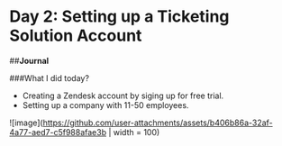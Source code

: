 # Day 2: Setting up a Ticketing Solution Account

##**Journal**

###What I did today?
- Creating a Zendesk account by siging up for free trial.
- Setting up a company with 11-50 employees.
  
![image](https://github.com/user-attachments/assets/b406b86a-32af-4a77-aed7-c5f988afae3b | width = 100)
